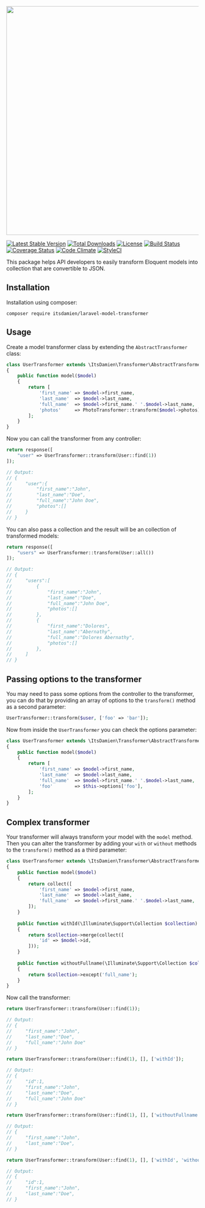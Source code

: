 <p align="center"><img src="https://www.dropbox.com/s/qt0uvvotr6illx0/laravel-model-transformer.png?raw=1" width="600"></p>

[![Latest Stable Version](https://poser.pugx.org/itsdamien/laravel-model-transformer/v/stable)](https://packagist.org/packages/itsdamien/laravel-model-transformer)
[![Total Downloads](https://poser.pugx.org/itsdamien/laravel-model-transformer/downloads)](https://packagist.org/packages/itsdamien/laravel-model-transformer)
[![License](https://poser.pugx.org/itsdamien/laravel-model-transformer/license)](https://packagist.org/packages/itsdamien/laravel-model-transformer)
[![Build Status](https://travis-ci.org/itsDamien/laravel-model-transformer.svg?branch=master)](https://travis-ci.org/itsDamien/laravel-model-transformer)
[![Coverage Status](https://coveralls.io/repos/github/itsDamien/laravel-model-transformer/badge.svg?branch=master)](https://coveralls.io/github/itsDamien/laravel-model-transformer?branch=master)
[![Code Climate](https://codeclimate.com/github/itsDamien/laravel-model-transformer/badges/gpa.svg)](https://codeclimate.com/github/itsDamien/laravel-model-transformer)
[![StyleCI](https://styleci.io/repos/83455319/shield?branch=master&style=flat)](https://styleci.io/repos/83455319)

This package helps API developers to easily transform Eloquent models into collection that are convertible to JSON.

## Installation

Installation using composer:

```
composer require itsdamien/laravel-model-transformer
```

## Usage

Create a model transformer class by extending the `AbstractTransformer` class:

```php
class UserTransformer extends \ItsDamien\Transformer\AbstractTransformer
{
    public function model($model)
    {
        return [
            'first_name' => $model->first_name,
            'last_name'  => $model->last_name,
            'full_name'  => $model->first_name.' '.$model->last_name,
            'photos'     => PhotoTransformer::transform($model->photos),
        ];
    }
}
```

Now you can call the transformer from any controller:

```php
return response([
    "user" => UserTransformer::transform(User::find(1))
]);

// Output:
// {
//     "user":{
//         "first_name":"John",
//         "last_name":"Doe",
//         "full_name":"John Doe",
//         "photos":[]
//     }
// }
```

You can also pass a collection and the result will be an collection of transformed models:

```php
return response([
    "users" => UserTransformer::transform(User::all())
]);

// Output:
// {
//     "users":[
//         {
//             "first_name":"John",
//             "last_name":"Doe",
//             "full_name":"John Doe",
//             "photos":[]
//         },
//         {
//             "first_name":"Dolores",
//             "last_name":"Abernathy",
//             "full_name":"Dolores Abernathy",
//             "photos":[]
//         },
//     ]
// }
```

## Passing options to the transformer

You may need to pass some options from the controller to the transformer, you can do that by providing an array of options to the `transform()` method as a second parameter:

```php
UserTransformer::transform($user, ['foo' => 'bar']);
```

Now from inside the `UserTransformer` you can check the options parameter:

```php
class UserTransformer extends \ItsDamien\Transformer\AbstractTransformer
{
    public function model($model)
    {
        return [
            'first_name' => $model->first_name,
            'last_name'  => $model->last_name,
            'full_name'  => $model->first_name.' '.$model->last_name,
            'foo'        => $this->options['foo'],
        ];
    }
}
```

## Complex transformer

Your transformer will always transform your model with the `model` method. Then you can alter the transformer by adding your `with` or `without` methods to the `transform()` method as a third parameter:

```php
class UserTransformer extends \ItsDamien\Transformer\AbstractTransformer
{
    public function model($model)
    {
        return collect([
            'first_name' => $model->first_name,
            'last_name'  => $model->last_name,
            'full_name'  => $model->first_name.' '.$model->last_name,
        ]);
    }
    
    public function withId(\Illuminate\Support\Collection $collection)
    {
        return $collection->merge(collect([
            'id' => $model->id,
        ]));
    }
    
    public function withoutFullname(\Illuminate\Support\Collection $collection)
    {
        return $collection->except('full_name');
    }
}
```

Now call the transformer:

```php
return UserTransformer::transform(User::find(1));

// Output:
// {
//     "first_name":"John",
//     "last_name":"Doe",
//     "full_name":"John Doe"
// }
```

```php
return UserTransformer::transform(User::find(1), [], ['withId']);

// Output:
// {
//     "id":1,
//     "first_name":"John",
//     "last_name":"Doe",
//     "full_name":"John Doe"
// }
```

```php
return UserTransformer::transform(User::find(1), [], ['withoutFullname']);

// Output:
// {
//     "first_name":"John",
//     "last_name":"Doe",
// }
```

```php
return UserTransformer::transform(User::find(1), [], ['withId', 'withoutFullname']);

// Output:
// {
//     "id":1,
//     "first_name":"John",
//     "last_name":"Doe",
// }
```
